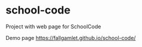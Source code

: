 # school-code
Project with web page for SchoolCode

Demo page https://fallgamlet.github.io/school-code/
